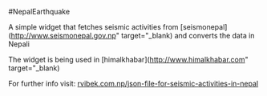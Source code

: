 #NepalEarthquake

A simple widget that fetches seismic activities from [seismonepal](http://www.seismonepal.gov.np" target="_blank) and converts the data in Nepali

The widget is being used in [himalkhabar](http://www.himalkhabar.com" target="_blank)

For further info visit: [rvibek.com.np/json-file-for-seismic-activities-in-nepal](http://rvibek.com.np/json-file-for-seismic-activities-in-nepal/) 